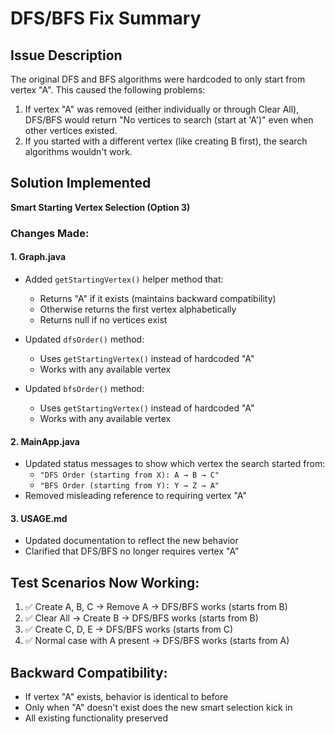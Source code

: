 # DFS/BFS Fix Summary

## Issue Description
The original DFS and BFS algorithms were hardcoded to only start from vertex "A". This caused the following problems:

1. If vertex "A" was removed (either individually or through Clear All), DFS/BFS would return "No vertices to search (start at 'A')" even when other vertices existed.
2. If you started with a different vertex (like creating B first), the search algorithms wouldn't work.

## Solution Implemented
**Smart Starting Vertex Selection (Option 3)**

### Changes Made:

#### 1. Graph.java
- Added `getStartingVertex()` helper method that:
  - Returns "A" if it exists (maintains backward compatibility)
  - Otherwise returns the first vertex alphabetically
  - Returns null if no vertices exist

- Updated `dfsOrder()` method:
  - Uses `getStartingVertex()` instead of hardcoded "A"
  - Works with any available vertex

- Updated `bfsOrder()` method:
  - Uses `getStartingVertex()` instead of hardcoded "A"
  - Works with any available vertex

#### 2. MainApp.java
- Updated status messages to show which vertex the search started from:
  - `"DFS Order (starting from X): A → B → C"`
  - `"BFS Order (starting from Y): Y → Z → A"`
- Removed misleading reference to requiring vertex "A"

#### 3. USAGE.md
- Updated documentation to reflect the new behavior
- Clarified that DFS/BFS no longer requires vertex "A"

## Test Scenarios Now Working:
1. ✅ Create A, B, C → Remove A → DFS/BFS works (starts from B)
2. ✅ Clear All → Create B → DFS/BFS works (starts from B)  
3. ✅ Create C, D, E → DFS/BFS works (starts from C)
4. ✅ Normal case with A present → DFS/BFS works (starts from A)

## Backward Compatibility:
- If vertex "A" exists, behavior is identical to before
- Only when "A" doesn't exist does the new smart selection kick in
- All existing functionality preserved
